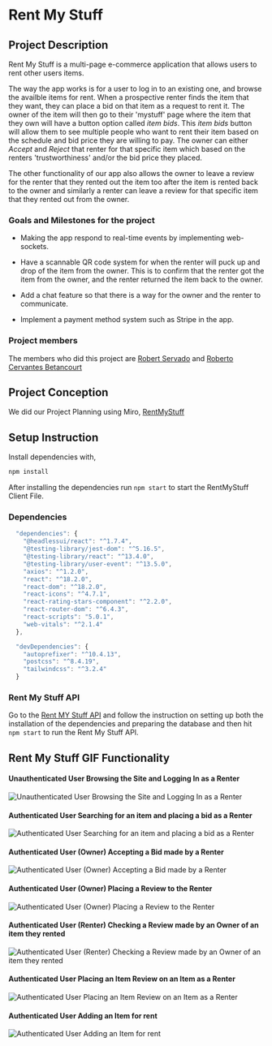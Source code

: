 # Rent My Stuff

## Project Description

Rent My Stuff is a multi-page e-commerce application that allows users to rent other users items.

The way the app works is for a user to log in to an existing one, and browse the availble items for rent. When a prospective renter finds the item that they want, they can place a bid on that item as a request to rent it. The owner of the item will then go to their 'mystuff' page where the item that they own will have a button option called _item bids_. This _item bids_ button will allow them to see multiple people who want to rent their item based on the schedule and bid price they are willing to pay. The owner can either _Accept_ and _Reject_ that renter for that specific item which based on the renters 'trustworthiness' and/or the bid price they placed.

The other functionality of our app also allows the owner to leave a review for the renter that they rented out the item too after the item is rented back to the owner and similarly a renter can leave a review for that specific item that they rented out from the owner.

### Goals and Milestones for the project

- Making the app respond to real-time events by implementing web-sockets.

- Have a scannable QR code system for when the renter will puck up and drop of the item from the owner. This is to confirm that the renter got the item from the owner, and the renter returned the item back to the owner.

- Add a chat feature so that there is a way for the owner and the renter to communicate.

- Implement a payment method system such as Stripe in the app.

### Project members

The members who did this project are [Robert Servado](https://github.com/ArjayS) and [Roberto Cervantes Betancourt](https://github.com/robertocervantesbetancourt)

## Project Conception

We did our Project Planning using Miro, [RentMyStuff](https://miro.com/app/board/uXjVPekaWGA=/?share_link_id=417791244789)

## Setup Instruction

Install dependencies with,

```sh
npm install
```

After installing the dependencies run `npm start` to start the RentMyStuff Client File.

### Dependencies

```js
  "dependencies": {
    "@headlessui/react": "^1.7.4",
    "@testing-library/jest-dom": "^5.16.5",
    "@testing-library/react": "^13.4.0",
    "@testing-library/user-event": "^13.5.0",
    "axios": "^1.2.0",
    "react": "^18.2.0",
    "react-dom": "^18.2.0",
    "react-icons": "^4.7.1",
    "react-rating-stars-component": "^2.2.0",
    "react-router-dom": "^6.4.3",
    "react-scripts": "5.0.1",
    "web-vitals": "^2.1.4"
  },
```

```js
  "devDependencies": {
    "autoprefixer": "^10.4.13",
    "postcss": "^8.4.19",
    "tailwindcss": "^3.2.4"
  }
```

### Rent My Stuff API

Go to the [Rent MY Stuff API](https://github.com/ArjayS/rent_my_stuff_api) and follow the instruction on setting up both the installation of the dependencies and preparing the database and then hit `npm start` to run the Rent My Stuff API.

## Rent My Stuff GIF Functionality

#### Unauthenticated User Browsing the Site and Logging In as a Renter

![Unauthenticated User Browsing the Site and Logging In as a Renter]()

#### Authenticated User Searching for an item and placing a bid as a Renter

![Authenticated User Searching for an item and placing a bid as a Renter]()

#### Authenticated User (Owner) Accepting a Bid made by a Renter

![Authenticated User (Owner) Accepting a Bid made by a Renter]()

#### Authenticated User (Owner) Placing a Review to the Renter

![Authenticated User (Owner) Placing a Review to the Renter]()

#### Authenticated User (Renter) Checking a Review made by an Owner of an item they rented

![Authenticated User (Renter) Checking a Review made by an Owner of an item they rented]()

#### Authenticated User Placing an Item Review on an Item as a Renter

![Authenticated User Placing an Item Review on an Item as a Renter]()

#### Authenticated User Adding an Item for rent

![Authenticated User Adding an Item for rent]()
